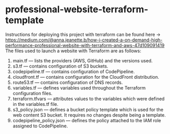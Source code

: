 # professional-website-terraform-template
Instructions for deploying this project with terraform can be found here -> https://medium.com/@anna.jeanette.b/how-i-created-a-on-demand-high-performance-professional-website-with-terraform-and-aws-47d109091419
The files used to launch a website with Terraform are as follows:
1. main.tf — lists the providers (AWS, GitHub) and the versions used.
2. s3.tf — contains configuration of S3 buckets.
3. codepipeline.tf — contains configuration of CodePipeline.
4. cloudfront.tf — contains configuration for the CloudFront distribution.
5. route53.tf — contains configuration of DNS records.
6. variables.tf — defines variables used throughout the Terraform configuration files.
7. terraform.tfvars — attributes values to the variables which were defined in the variables.tf file.
8. s3_policy.json — defines a bucket policy template which is used for the web content S3 bucket. It requires no changes despite being a template.
9. codepipeline_policy.json — defines the policy attached to the IAM role assigned to CodePipeline.
